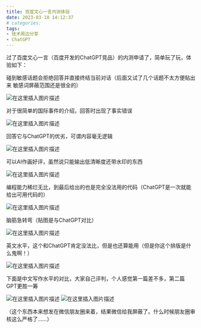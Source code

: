 ```yaml
---
title: 百度文心一言内测体验
date: 2023-03-18 14:12:37
# categories:
tags:
- 技术周边分享
- ChatGPT
---
```


过了百度文心一言（百度开发的ChatGPT竞品）的内测申请了，简单玩了玩，体验如下：

​碰到敏感话题会拒绝回答并直接终结当前对话（后面又试了几个话题不太方便贴出来 敏感词屏蔽范围还是很全的）

![在这里插入图片描述](https://cdn.yixiangzhilv.com/images/d8a367c26b51d9dbaf53bf4fe2a13917.png)

​对于很简单的国际事件的介绍，回答时出现了事实错误

![在这里插入图片描述](https://cdn.yixiangzhilv.com/images/d8a367c26b51d9dbaf53bf4fe2a13917.png)

​回答它与ChatGPT的优劣，可谓内容毫无逻辑

![在这里插入图片描述](https://cdn.yixiangzhilv.com/images/d8a367c26b51d9dbaf53bf4fe2a13917.png)

​可以AI作画好评，虽然说只能输出低清晰度还带水印的东西

![在这里插入图片描述](https://cdn.yixiangzhilv.com/images/d8a367c26b51d9dbaf53bf4fe2a13917.png)

编程能力稀烂无比，到最后给出的也是完全没法用的代码（ChatGPT是一次就能给出可用代码的）

![在这里插入图片描述](https://cdn.yixiangzhilv.com/images/df2cd9e3abfb215c19a1fd7b62440a2b.png)

脑筋急转弯（贴图是与ChatGPT对比）

![在这里插入图片描述](https://cdn.yixiangzhilv.com/images/d8a367c26b51d9dbaf53bf4fe2a13917.png)

英文水平，这个和ChatGPT肯定没法比，但是也还算能用（但是你这个排版是什么鬼啊！）

![在这里插入图片描述](https://cdn.yixiangzhilv.com/images/d8a367c26b51d9dbaf53bf4fe2a13917.png)

下面是中文写作水平的对比，大家自己评判，个人感觉第一篇差不多，第二篇GPT更胜一筹

![在这里插入图片描述](https://cdn.yixiangzhilv.com/images/dea7b5e7b989b6d0cda9b3cbf402437e.png)
![在这里插入图片描述](https://cdn.yixiangzhilv.com/images/2c341d7a83970a4ffd51aa74e557e6fb.png)

（这个东西本来想发在微信朋友圈来着，结果微信给我屏蔽了。什么时候朋友圈审核这么严格了……）
